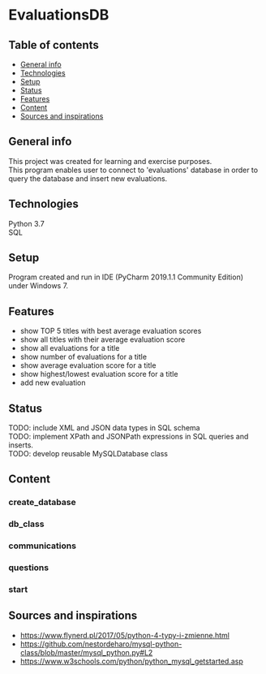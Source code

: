 # EvaluationsDB

## Table of contents
* [General info](#general-info)  
* [Technologies](#technologies)  
* [Setup](#setup)  
* [Status](#status)  
* [Features](#features)
* [Content](#content)  
* [Sources and inspirations](#sources-and-inspirations)


## General info
This project was created for learning and exercise purposes.  
This program enables user to connect to 'evaluations' database in order to query the database and insert new evaluations.

## Technologies
Python 3.7  
SQL

## Setup
Program created and run in IDE (PyCharm 2019.1.1 Community Edition) under Windows 7.

## Features
* show TOP 5 titles with best average evaluation scores  
* show all titles with their average evaluation score  
* show all evaluations for a title  
* show number of evaluations for a title  
* show average evaluation score for a title  
* show highest/lowest evaluation score for a title  
* add new evaluation

## Status
TODO: include XML and JSON data types in SQL schema  
TODO: implement XPath and JSONPath expressions in SQL queries and inserts.  
TODO: develop reusable MySQLDatabase class

## Content

### create_database  
### db_class  
### communications  
### questions  
### start

## Sources and inspirations
* https://www.flynerd.pl/2017/05/python-4-typy-i-zmienne.html  
* https://github.com/nestordeharo/mysql-python-class/blob/master/mysql_python.py#L2  
* https://www.w3schools.com/python/python_mysql_getstarted.asp  

